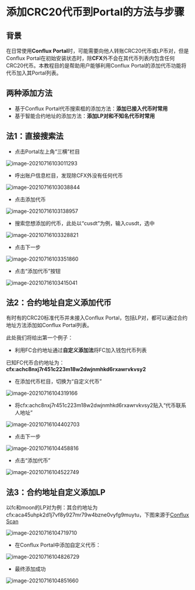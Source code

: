 # 添加CRC20代币到Portal的方法与步骤



## 背景

在日常使用**Conflux Portal**时，可能需要向他人转账CRC20代币或LP币对，但是Conflux Portal在初始安装状态时，除**CFX**外不会在其代币列表内包含任何CRC20代币。本教程目的是帮助用户能够利用Conflux Portal的添加代币功能将代币加入其Portal列表。



## 两种添加方法

- 基于Conflux Portal代币搜索框的添加方法：**添加已接入代币时常用**
- 基于智能合约地址的添加方法：**添加LP对和不知名代币时常用**



## 法1：直接搜索法

- 点击Portal左上角“三横”栏目

![image-20210716103011293](./figure/image-20210716103011293.png)

- 呼出账户信息栏目，发现除CFX外没有任何代币

![image-20210716103038844](./figure/image-20210716103038844.png)

- 点击添加代币

![image-20210716103138957](./figure/image-20210716103138957.png)

- 搜索您想添加的代币，此处以“cusdt”为例，输入cusdt，选中

![image-20210716103328821](./figure/image-20210716103328821.png)

- 点击下一步

![image-20210716103351860](./figure/image-20210716103351860.png)

- 点击“添加代币”按钮

![image-20210716103415041](./figure/image-20210716103415041.png)



## 法2：合约地址自定义添加代币

有时有的CRC20标准代币并未接入Conflux Portal，包括LP对，都可以通过合约地址方法添加如Conflux Portal列表。

此处我们将给出第一个例子：

- 利用FC合约地址通过**自定义添加法**将FC加入钱包代币列表

已知FC代币合约地址为：**cfx:achc8nxj7r451c223m18w2dwjnmhkd6rxawrvkvsy2**

- 在添加代币栏目，切换为“自定义代币”

![image-20210716104319166](./figure/image-20210716104319166.png)

- 将cfx:achc8nxj7r451c223m18w2dwjnmhkd6rxawrvkvsy2贴入“代币联系人地址”

![image-20210716104402703](./figure/image-20210716104402703.png)

- 点击下一步

![image-20210716104458816](./figure/image-20210716104458816.png)

- 点击“添加代币”

![image-20210716104522749](./figure/image-20210716104522749.png)

## 法3：合约地址自定义添加LP

以fc和moon的LP对为例：其合约地址为cfx:aca45uhpk2d1j7vf8y927mr79w4bzne0vyfg9muytu，下图来源于[Conflux Scan](https://confluxscan.io/address/cfx:aca45uhpk2d1j7vf8y927mr79w4bzne0vyfg9muytu)

![image-20210716104719710](./figure/image-20210716104719710.png)

- 在Conflux Portal中添加自定义代币：

![image-20210716104826729](./figure/image-20210716104826729.png)

- 最终添加成功

![image-20210716104851660](./figure/image-20210716104851660.png)